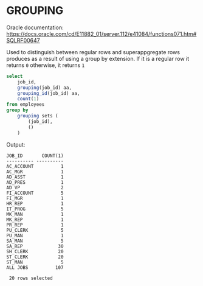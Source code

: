 # GROUPING

Oracle documentation: https://docs.oracle.com/cd/E11882_01/server.112/e41084/functions071.htm#SQLRF00647

Used to distinguish between regular rows and superappgregate rows produces as a result of using a group by extension. If it is a regular row it returns `0` otherwise, it returns `1`

```sql
select
    job_id,
    grouping(job_id) aa,
    grouping_id(job_id) aa,
    count(1)
from employees
group by
    grouping sets (
        (job_id),
        ()
    )
```
Output:
```
JOB_ID       COUNT(1)
---------- ----------
AC_ACCOUNT          1
AC_MGR              1
AD_ASST             1
AD_PRES             1
AD_VP               2
FI_ACCOUNT          5
FI_MGR              1
HR_REP              1
IT_PROG             5
MK_MAN              1
MK_REP              1
PR_REP              1
PU_CLERK            5
PU_MAN              1
SA_MAN              5
SA_REP             30
SH_CLERK           20
ST_CLERK           20
ST_MAN              5
ALL JOBS          107

 20 rows selected
```
